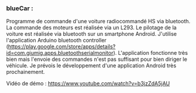 ### blueCar :
Programme de commande d'une voiture radiocommandé HS via bluetooth. La commande des moteurs est réalisée via un L293.
Le pilotage de la voiture est réalisée via bluetooth sur un smartphone Android. 
J'utilise l'application Arduino bluetooth controller (https://play.google.com/store/apps/details?id=com.giumig.apps.bluetoothserialmonitor).
L'application fonctionne très bien mais l'envoie des commandes n'est pas suffisant pour bien diriger le véhicule.
Je prévois le développement d'une application Android très prochainement.

Vidéo de démo :
https://www.youtube.com/watch?v=b3jzZdA5jAU